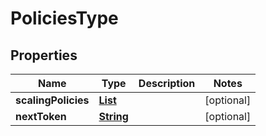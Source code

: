 

# PoliciesType


## Properties

| Name | Type | Description | Notes |
|------------ | ------------- | ------------- | -------------|
|**scalingPolicies** | [**List**](List.md) |  |  [optional] |
|**nextToken** | [**String**](String.md) |  |  [optional] |



